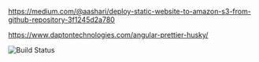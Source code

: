 https://medium.com/@aashari/deploy-static-website-to-amazon-s3-from-github-repository-3f1245d2a780

https://www.daptontechnologies.com/angular-prettier-husky/


![Build Status](https://codebuild.us-east-1.amazonaws.com/badges?uuid=eyJlbmNyeXB0ZWREYXRhIjoiMXZmaTFGQ2ZRRWZ6bVViZTV1ZjY2RXY4Q3hwYmFSMEltTjdJNDl3RkozUmZLc28wTGdnTjJsN2lDY00yTjFPaGRiRDUzRzE2bVVKU2ZYbmoyeWdLYUxFPSIsIml2UGFyYW1ldGVyU3BlYyI6IklHWGhpaS9PRU9mR2I3L2MiLCJtYXRlcmlhbFNldFNlcmlhbCI6MX0%3D&branch=master)
